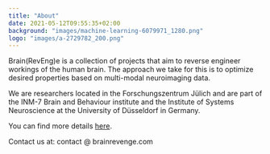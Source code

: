 ```yaml
---
title: "About"
date: 2021-05-12T09:55:35+02:00
background: "images/machine-learning-6079971_1280.png"
logo: "images/a-2729782_200.png"
---
```


Brain(RevEng)e is a collection of projects that aim to reverse engineer workings of the human brain. The approach we take for this is to optimize desired properties based on multi-modal neuroimaging data.

We are researchers located in the Forschungszentrum Jülich and are part of the INM-7 Brain and Behaviour institute and the Institute of Systems Neuroscience at the University of Düsseldorf in Germany.

You can find more details [here](https://juaml.github.io).


Contact us at: contact @ brainrevenge.com

